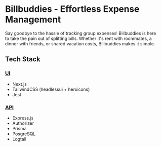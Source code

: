 # Billbuddies - Effortless Expense Management

Say goodbye to the hassle of tracking group expenses! Billbuddies is here to take the pain out of splitting bills. Whether it's rent with roommates, a dinner with friends, or shared vacation costs, Billbuddies makes it simple.

## Tech Stack

### [UI](https://github.com/viktormelin/bb-ui)

- Next.js
- TailwindCSS (headlessui + heroicons)
- Jest

### [API](https://github.com/viktormelin/bb-api)

- Express.js
- Authorizer
- Prisma
- PosgreSQL
- Logtail
